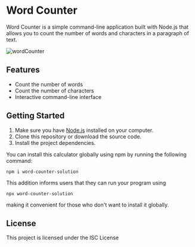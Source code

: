 # Word Counter

Word Counter is a simple command-line application built with Node.js that allows you to count the number of words and characters in a paragraph of text.

![wordCounter](https://github.com/arman229/html-css-practice/assets/115856806/4b9fe828-5fbb-43ec-ac52-43d7a95ebb42)
## Features

- Count the number of words
- Count the number of characters
- Interactive command-line interface

## Getting Started

1. Make sure you have [Node.js](https://nodejs.org/) installed on your computer.
2. Clone this repository or download the source code.
3. Install the project dependencies.

You can install this calculator globally using npm by running the following command:

    npm i word-counter-solution
This addition informs users that they can run your program using

    npx word-counter-solution
making it convenient for those who don't want to install it globally.

## License

This project is licensed under the ISC License  